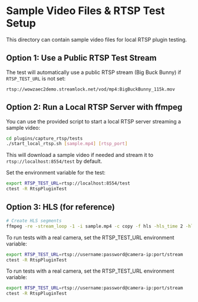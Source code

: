 
# Sample Video Files & RTSP Test Setup

This directory can contain sample video files for local RTSP plugin testing.

## Option 1: Use a Public RTSP Test Stream

The test will automatically use a public RTSP stream (Big Buck Bunny) if `RTSP_TEST_URL` is not set:

```
rtsp://wowzaec2demo.streamlock.net/vod/mp4:BigBuckBunny_115k.mov
```

## Option 2: Run a Local RTSP Server with ffmpeg

You can use the provided script to start a local RTSP server streaming a sample video:

```bash
cd plugins/capture_rtsp/tests
./start_local_rtsp.sh [sample.mp4] [rtsp_port]
```
This will download a sample video if needed and stream it to `rtsp://localhost:8554/test` by default.

Set the environment variable for the test:

```bash
export RTSP_TEST_URL=rtsp://localhost:8554/test
ctest -R RtspPluginTest
```

## Option 3: HLS (for reference)

```bash
# Create HLS segments
ffmpeg -re -stream_loop -1 -i sample.mp4 -c copy -f hls -hls_time 2 -hls_list_size 10 -hls_flags delete_segments -method PUT http://localhost:8080/stream/sample.m3u8
```

To run tests with a real camera, set the RTSP_TEST_URL environment variable:

```bash
export RTSP_TEST_URL=rtsp://username:password@camera-ip:port/stream
ctest -R RtspPluginTest
```

To run tests with a real camera, set the RTSP_TEST_URL environment variable:

```bash
export RTSP_TEST_URL=rtsp://username:password@camera-ip:port/stream
ctest -R RtspPluginTest
```
